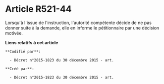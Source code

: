 # Article R521-44

Lorsqu'à l'issue de l'instruction, l'autorité compétente décide de ne pas donner suite à la demande, elle en informe le
pétitionnaire par une décision motivée.

**Liens relatifs à cet article**

	**Codifié par**:

	  - Décret n°2015-1823 du 30 décembre 2015 - art.

	**Créé par**:

	  - Décret n°2015-1823 du 30 décembre 2015 - art.

